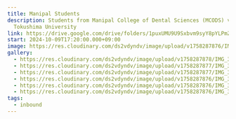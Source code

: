 ```yaml
---
title: Manipal Students
description: Students from Manipal College of Dental Sciences (MCODS) visited
  Tokushima University
link: https://drive.google.com/drive/folders/1puxUMU9U9Sxbvm9syY8pYLPmZCVUdc9b?usp=drive_link
start: 2024-10-09T17:20:00.000+09:00
image: https://res.cloudinary.com/ds2vdyndv/image/upload/v1758287876/IMG_3336_knzicb.jpg
gallery:
  - https://res.cloudinary.com/ds2vdyndv/image/upload/v1758287878/IMG_3288_wg9ojx.jpg
  - https://res.cloudinary.com/ds2vdyndv/image/upload/v1758287877/IMG_3289_xz3cfy.jpg
  - https://res.cloudinary.com/ds2vdyndv/image/upload/v1758287877/IMG_3304_c5khwt.jpg
  - https://res.cloudinary.com/ds2vdyndv/image/upload/v1758287876/IMG_3320_ohf3lc.jpg
  - https://res.cloudinary.com/ds2vdyndv/image/upload/v1758287876/IMG_3311_djife9.jpg
  - https://res.cloudinary.com/ds2vdyndv/image/upload/v1758287876/IMG_3327_em9kvp.jpg
tags:
  - inbound
---
```


